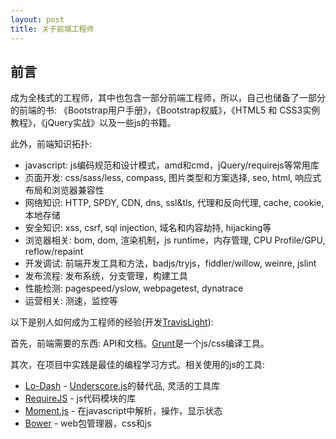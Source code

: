 ```yaml
---
layout: post
title: 关于前端工程师
---
```


## 前言

成为全栈式的工程师，其中也包含一部分前端工程师，所以，自己也储备了一部分的前端的书:  《Bootstrap用户手册》，《Bootstrap权威》，《HTML5 和 CSS3实例教程》，《jQuery实战》以及一些js的书籍。

此外，前端知识拓扑: 

* javascript: js编码规范和设计模式，amd和cmd，jQuery/requirejs等常用库
* 页面开发: css/sass/less, compass, 图片类型和方案选择, seo, html, 响应式布局和浏览器兼容性
* 网络知识: HTTP, SPDY, CDN, dns, ssl&tls, 代理和反向代理, cache, cookie, 本地存储
* 安全知识: xss, csrf, sql injection, 域名和内容劫持, hijacking等
* 浏览器相关: bom, dom, 渲染机制，js runtime，内存管理, CPU Profile/GPU, reflow/repaint
* 开发调试: 前端开发工具和方法，badjs/tryjs，fiddler/willow, weinre, jslint
* 发布流程: 发布系统，分支管理，构建工具
* 性能检测: pagespeed/yslow, webpagetest, dynatrace
* 运营相关: 测速，监控等

以下是别人如何成为工程师的经验(开发[TravisLight](https://github.com/willdurand/TravisLight)):

首先，前端需要的东西: API和文档。[Grunt](http://gruntjs.com/)是一个js/css编译工具。

其次，在项目中实践是最佳的编程学习方式。相关使用的js的工具: 

* [Lo-Dash](https://lodash.com/) - [Underscore.js](http://documentcloud.github.io/underscore/)的替代品, 灵活的工具库
* [RequireJS](http://www.requirejs.org/) - js代码模块的库
* [Moment.js](http://momentjs.com/) - 在javascript中解析，操作，显示状态
* [Bower](https://github.com/twitter/bower) - web包管理器，css和js




